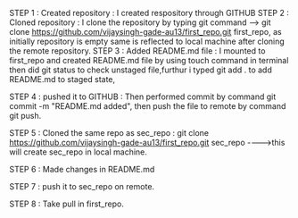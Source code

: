  
 
STEP 1 :  Created repository  : I created respository through GITHUB
STEP 2 :  Cloned repository   : I clone the repository by typing git command --> git clone https://github.com/vijaysingh-gade-au13/first_repo.git first_repo,
                               as initially repository is empty same is reflected to local machine after cloning the remote repository.
STEP 3 :  Added README.md file : I mounted to first_repo and created README.md file by using touch command in terminal
                               then did git status to check unstaged file,furthur i typed git add . to add README.md to staged state,
                              
STEP 4 :  pushed it to GITHUB  : Then performed commit by command git commit -m "README.md added",
                               then push the file to remote by command  git push.
                               
STEP 5 : Cloned the same repo as sec_repo : git clone https://github.com/vijaysingh-gade-au13/first_repo.git sec_repo ---->this will create sec_repo in local machine.

STEP 6 : Made changes in README.md

STEP 7 : push it to sec_repo on remote.

STEP 8 : Take pull in first_repo.                                      
